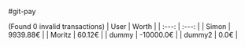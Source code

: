#git-pay

(Found 0 invalid transactions)
| User | Worth |
| :---: | :---: |
| Simon | 9939.88€ |
| Moritz | 60.12€ |
| dummy | -10000.0€ |
| dummy2 | 0.0€ |
